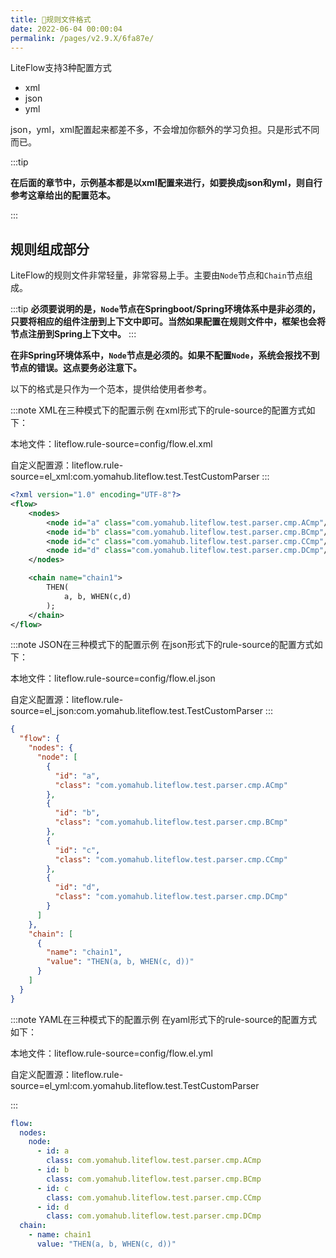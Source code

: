 ```yaml
---
title: 📔规则文件格式
date: 2022-06-04 00:00:04
permalink: /pages/v2.9.X/6fa87e/
---
```


LiteFlow支持3种配置方式
- xml
- json
- yml

json，yml，xml配置起来都差不多，不会增加你额外的学习负担。只是形式不同而已。

:::tip

**在后面的章节中，示例基本都是以xml配置来进行，如要换成json和yml，则自行参考这章给出的配置范本。**

:::



## 规则组成部分

LiteFlow的规则文件非常轻量，非常容易上手。主要由`Node`节点和`Chain`节点组成。

:::tip
**必须要说明的是，`Node`节点在Springboot/Spring环境体系中是非必须的，只要将相应的组件注册到上下文中即可。当然如果配置在规则文件中，框架也会将节点注册到Spring上下文中。**
:::

**在非Spring环境体系中，`Node`节点是必须的。如果不配置`Node`，系统会报找不到节点的错误。这点要务必注意下。**



以下的格式是只作为一个范本，提供给使用者参考。

<code-group>
<code-block title="XML格式示例" active>
:::note XML在三种模式下的配置示例
在xml形式下的rule-source的配置方式如下：

本地文件：liteflow.rule-source=config/flow.el.xml

自定义配置源：liteflow.rule-source=el_xml:com.yomahub.liteflow.test.TestCustomParser
:::
```xml
<?xml version="1.0" encoding="UTF-8"?>
<flow>
    <nodes>
        <node id="a" class="com.yomahub.liteflow.test.parser.cmp.ACmp"/>
        <node id="b" class="com.yomahub.liteflow.test.parser.cmp.BCmp"/>
        <node id="c" class="com.yomahub.liteflow.test.parser.cmp.CCmp"/>
        <node id="d" class="com.yomahub.liteflow.test.parser.cmp.DCmp"/>
    </nodes>

    <chain name="chain1">
        THEN(
            a, b, WHEN(c,d)
        );
    </chain>
</flow>
```
</code-block>

<code-block title="JSON格式示例">
:::note JSON在三种模式下的配置示例
在json形式下的rule-source的配置方式如下：

本地文件：liteflow.rule-source=config/flow.el.json

自定义配置源：liteflow.rule-source=el_json:com.yomahub.liteflow.test.TestCustomParser
:::

```json
{
  "flow": {
    "nodes": {
      "node": [
        {
          "id": "a",
          "class": "com.yomahub.liteflow.test.parser.cmp.ACmp"
        },
        {
          "id": "b",
          "class": "com.yomahub.liteflow.test.parser.cmp.BCmp"
        },
        {
          "id": "c",
          "class": "com.yomahub.liteflow.test.parser.cmp.CCmp"
        },
        {
          "id": "d",
          "class": "com.yomahub.liteflow.test.parser.cmp.DCmp"
        }
      ]
    },
    "chain": [
      {
        "name": "chain1",
        "value": "THEN(a, b, WHEN(c, d))"
      }
    ]
  }
}
```
</code-block>

<code-block title="YAML格式示例">
:::note YAML在三种模式下的配置示例
在yaml形式下的rule-source的配置方式如下：

本地文件：liteflow.rule-source=config/flow.el.yml

自定义配置源：liteflow.rule-source=el_yml:com.yomahub.liteflow.test.TestCustomParser

:::

```yaml
flow:
  nodes:
    node:
      - id: a
        class: com.yomahub.liteflow.test.parser.cmp.ACmp
      - id: b
        class: com.yomahub.liteflow.test.parser.cmp.BCmp
      - id: c
        class: com.yomahub.liteflow.test.parser.cmp.CCmp
      - id: d
        class: com.yomahub.liteflow.test.parser.cmp.DCmp
  chain:
    - name: chain1
      value: "THEN(a, b, WHEN(c, d))"
```

</code-block>

</code-group>
